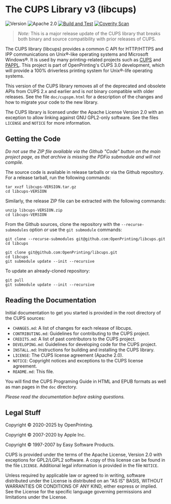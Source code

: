 The CUPS Library v3 (libcups)
=============================

![Version](https://img.shields.io/github/v/release/michaelrsweet/libcups?include_prereleases)
![Apache 2.0](https://img.shields.io/github/license/michaelrsweet/libcups)
[![Build and Test](https://github.com/michaelrsweet/libcups/workflows/Build%20and%20Test/badge.svg)](https://github.com/michaelrsweet/libcups/actions/workflows/build.yml)
[![Coverity Scan](https://img.shields.io/coverity/scan/24180)](https://scan.coverity.com/projects/michaelrsweet-libcups)

> *Note:* This is a major release update of the CUPS library that breaks both
> binary and source compatibility with prior releases of CUPS.

The CUPS library (libcups) provides a common C API for HTTP/HTTPS and IPP
communications on Unix®-like operating systems and Microsoft Windows®.  It is
used by many printing-related projects such as [CUPS][CUPS] and [PAPPL][PAPPL].
This project is part of OpenPrinting's CUPS 3.0 development, which will provide
a 100% driverless printing system for Unix®-life operating systems.

This version of the CUPS library removes all of the deprecated and obsolete APIs
from CUPS 2.x and earlier and is *not* binary compatible with older releases.
See the file `doc/cupspm.html` for a description of the changes and how to
migrate your code to the new library.

The CUPS library is licensed under the Apache License Version 2.0 with an
exception to allow linking against GNU GPL2-only software.  See the files
`LICENSE` and `NOTICE` for more information.


Getting the Code
----------------

*Do not use the ZIP file available via the Github "Code" button on the main*
*project page, as that archive is missing the PDFio submodule and will not*
*compile.*

The source code is available in release tarballs or via the Github repository.
For a release tarball, run the following commands:

    tar xvzf libcups-VERSION.tar.gz
    cd libcups-VERSION

Similarly, the release ZIP file can be extracted with the following commands:

    unzip libcups-VERSION.zip
    cd libcups-VERSION

From the Github sources, clone the repository with the `--recurse-submodules`
option *or* use the `git submodule` commands:

    git clone --recurse-submodules git@github.com:OpenPrinting/libcups.git
    cd libcups

    git clone git@github.com:OpenPrinting/libcups.git
    cd libcups
    git submodule update --init --recursive

To update an already-cloned repository:

    git pull
    git submodule update --init --recursive


Reading the Documentation
-------------------------

Initial documentation to get you started is provided in the root directory of
the CUPS sources:

- `CHANGES.md`: A list of changes for each release of libcups.
- `CONTRIBUTING.md`: Guidelines for contributing to the CUPS project.
- `CREDITS.md`: A list of past contributors to the CUPS project.
- `DEVELOPING.md`: Guidelines for developing code for the CUPS project.
- `INSTALL.md`: Instructions for building and installing the CUPS library.
- `LICENSE`: The CUPS license agreement (Apache 2.0).
- `NOTICE`: Copyright notices and exceptions to the CUPS license agreement.
- `README.md`: This file.

You will find the CUPS Programing Guide in HTML and EPUB formats as well as man
pages in the `doc` directory.

*Please read the documentation before asking questions.*


Legal Stuff
-----------

Copyright © 2020-2025 by OpenPrinting.

Copyright © 2007-2020 by Apple Inc.

Copyright © 1997-2007 by Easy Software Products.

CUPS is provided under the terms of the Apache License, Version 2.0 with
exceptions for GPL2/LGPL2 software.  A copy of this license can be found in the
file `LICENSE`.  Additional legal information is provided in the file `NOTICE`.

Unless required by applicable law or agreed to in writing, software distributed
under the License is distributed on an "AS IS" BASIS, WITHOUT WARRANTIES OR
CONDITIONS OF ANY KIND, either express or implied.  See the License for the
specific language governing permissions and limitations under the License.


[CUPS]: https://openprinting.github.io/cups
[PAPPL]: https://www.msweet.org/pappl

